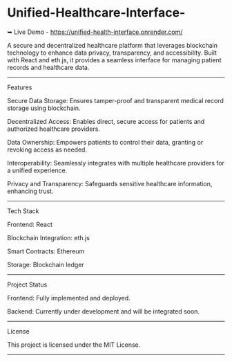 # Unified-Healthcare-Interface-

➥ Live Demo - https://unified-health-interface.onrender.com/

A secure and decentralized healthcare platform that leverages blockchain technology to enhance data privacy, transparency, and accessibility. Built with React and eth.js, it provides a seamless interface for managing patient records and healthcare data.


---

Features

Secure Data Storage: Ensures tamper-proof and transparent medical record storage using blockchain.

Decentralized Access: Enables direct, secure access for patients and authorized healthcare providers.

Data Ownership: Empowers patients to control their data, granting or revoking access as needed.

Interoperability: Seamlessly integrates with multiple healthcare providers for a unified experience.

Privacy and Transparency: Safeguards sensitive healthcare information, enhancing trust.



---

Tech Stack

Frontend: React

Blockchain Integration: eth.js

Smart Contracts: Ethereum

Storage: Blockchain ledger



---

Project Status

Frontend: Fully implemented and deployed.

Backend: Currently under development and will be integrated soon.



---
License

This project is licensed under the MIT License.


---
